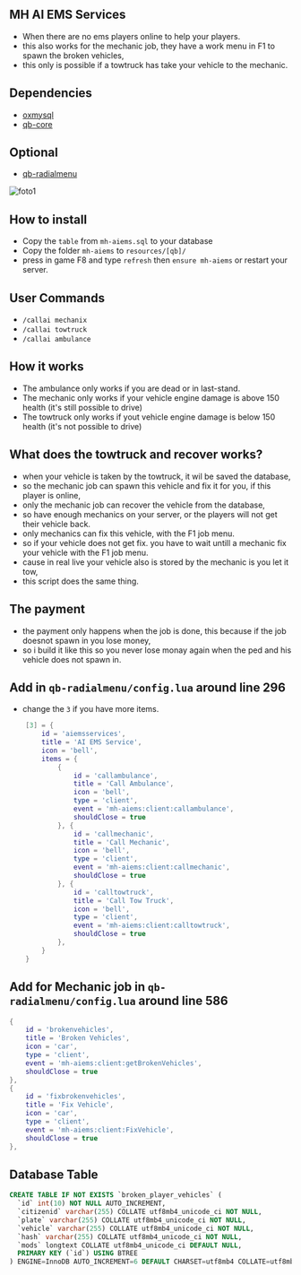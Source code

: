 ## MH AI EMS Services
- When there are no ems players online to help your players.
- this also works for the mechanic job, they have a work menu in F1 to spawn the broken vehicles,
- this only is possible if a towtruck has take your vehicle to the mechanic. 


## Dependencies
- [oxmysql](https://github.com/overextended/oxmysql/releases/tag/v1.9.3)
- [qb-core](https://github.com/qbcore-framework/qb-core)


## Optional
- [qb-radialmenu](https://github.com/qbcore-framework/qb-radialmenu)


![foto1](https://naskho.org/images/ReadPlease.gif)


## How to install
- Copy the `table` from `mh-aiems.sql` to your database
- Copy the folder `mh-aiems` to `resources/[qb]/`
- press in game F8 and type `refresh` then `ensure mh-aiems` or restart your server.


## User Commands
- `/callai mechanix`
- `/callai towtruck`
- `/callai ambulance` 



## How it works
- The ambulance only works if you are dead or in last-stand.
- The mechanic only works if your vehicle engine damage is above 150 health (it's still possible to drive)
- The towtruck only works if yout vehicle engine damage is below 150 health (it's not possible to drive)



## What does the towtruck and recover works?
- when your vehicle is taken by the towtruck, it wil be saved the database,
- so the mechanic job can spawn this vehicle and fix it for you, if this player is online,
- only the mechanic job can recover the vehicle from the database,
- so have enough mechanics on your server, or the players will not get their vehicle back.
- only mechanics can fix this vehicle, with the F1 job menu.
- so if your vehicle does not get fix. you have to wait untill a mechanic fix your vehicle with the F1 job menu.
- cause in real live your vehicle also is stored by the mechanic is you let it tow,
- this script does the same thing.
 


## The payment
- the payment only happens when the job is done, this because if the job doesnot spawn in you lose money,
- so i build it like this so you never lose monay again when the ped and his vehicle does not spawn in.



## Add in `qb-radialmenu/config.lua` around line 296
- change the `3` if you have more items.
```lua
    [3] = {
        id = 'aiemsservices',
        title = 'AI EMS Service',
        icon = 'bell',
        items = {
            {
                id = 'callambulance',
                title = 'Call Ambulance',
                icon = 'bell',
                type = 'client',
                event = 'mh-aiems:client:callambulance',
                shouldClose = true
            }, {
                id = 'callmechanic',
                title = 'Call Mechanic',
                icon = 'bell',
                type = 'client',
                event = 'mh-aiems:client:callmechanic',
                shouldClose = true
            }, {
                id = 'calltowtruck',
                title = 'Call Tow Truck',
                icon = 'bell',
                type = 'client',
                event = 'mh-aiems:client:calltowtruck',
                shouldClose = true
            },
        }
    }
```


## Add for Mechanic job in `qb-radialmenu/config.lua` around line 586
```lua
{
    id = 'brokenvehicles',
    title = 'Broken Vehicles',
    icon = 'car',
    type = 'client',
    event = 'mh-aiems:client:getBrokenVehicles',
    shouldClose = true
},
{
    id = 'fixbrokenvehicles',
    title = 'Fix Vehicle',
    icon = 'car',
    type = 'client',
    event = 'mh-aiems:client:FixVehicle',
    shouldClose = true
},
```


## Database Table
```sql
CREATE TABLE IF NOT EXISTS `broken_player_vehicles` (
  `id` int(10) NOT NULL AUTO_INCREMENT,
  `citizenid` varchar(255) COLLATE utf8mb4_unicode_ci NOT NULL,
  `plate` varchar(255) COLLATE utf8mb4_unicode_ci NOT NULL,
  `vehicle` varchar(255) COLLATE utf8mb4_unicode_ci NOT NULL,
  `hash` varchar(255) COLLATE utf8mb4_unicode_ci NOT NULL,
  `mods` longtext COLLATE utf8mb4_unicode_ci DEFAULT NULL,
  PRIMARY KEY (`id`) USING BTREE
) ENGINE=InnoDB AUTO_INCREMENT=6 DEFAULT CHARSET=utf8mb4 COLLATE=utf8mb4_unicode_ci ROW_FORMAT=DYNAMIC;
```
